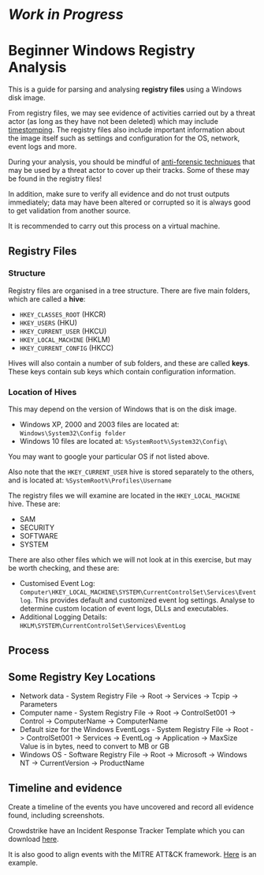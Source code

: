 # **_Work in Progress_**

# Beginner Windows Registry Analysis

This is a guide for parsing and analysing **registry files** using a Windows disk image.

From registry files, we may see evidence of activities carried out by a threat actor (as long as they have not been deleted) which may include [timestomping](https://attack.mitre.org/techniques/T1070/006/). The registry files also include important information about the image itself such as settings and configuration for the OS, network, event logs and more.

During your analysis, you should be mindful of [anti-forensic techniques](https://github.com/dbak5/BeginnerCybersecurityGuides/blob/main/DigitalForensics/AntiForensicTechniques.md) that may be used by a threat actor to cover up their tracks. Some of these may be found in the registry files!

In addition, make sure to verify all evidence and do not trust outputs immediately; data may have been altered or corrupted so it is always good to get validation from another source.

It is recommended to carry out this process on a virtual machine.

## Registry Files

### Structure

Registry files are organised in a tree structure. There are five main folders, which are called a **hive**:

- `HKEY_CLASSES_ROOT` (HKCR)
- `HKEY_USERS` (HKU)
- `HKEY_CURRENT_USER` (HKCU)
- `HKEY_LOCAL_MACHINE` (HKLM)
- `HKEY_CURRENT_CONFIG` (HKCC)

Hives will also contain a number of sub folders, and these are called **keys**. These keys contain sub keys which contain configuration information.

### Location of Hives

This may depend on the version of Windows that is on the disk image.

- Windows XP, 2000 and 2003 files are located at: `Windows\System32\Config folder`
- Windows 10 files are located at: `%SystemRoot%\System32\Config\`

You may want to google your particular OS if not listed above.

Also note that the `HKEY_CURRENT_USER` hive is stored separately to the others, and is located at: `%SystemRoot%\Profiles\Username`

The registry files we will examine are located in the `HKEY_LOCAL_MACHINE` hive. These are:

- SAM
- SECURITY
- SOFTWARE
- SYSTEM

There are also other files which we will not look at in this exercise, but may be worth checking, and these are:

- Customised Event Log: `Computer\HKEY_LOCAL_MACHINE\SYSTEM\CurrentControlSet\Services\Eventlog`. This provides default and customized event log settings. Analyse to determine custom location of event logs, DLLs and executables.
- Additional Logging Details: `HKLM\SYSTEM\CurrentControlSet\Services\EventLog`

## Process

## Some Registry Key Locations

- Network data - System Registry File -> Root -> Services -> Tcpip -> Parameters
- Computer name - System Registry File -> Root -> ControlSet001 -> Control -> ComputerName -> ComputerName
- Default size for the Windows EventLogs - System Registry File -> Root -> ControlSet001 -> Services -> EventLog -> Application -> MaxSize
  Value is in bytes, need to convert to MB or GB
- Windows OS - Software Registry File -> Root -> Microsoft -> Windows NT -> CurrentVersion -> ProductName

## Timeline and evidence

Create a timeline of the events you have uncovered and record all evidence found, including screenshots.

Crowdstrike have an Incident Response Tracker Template which you can download [here](https://www.crowdstrike.com/blog/crowdstrike-releases-digital-forensics-and-incident-response-tracker/).

It is also good to align events with the MITRE ATT&CK framework. [Here](https://www.socinvestigation.com/mapping-mitre-attck-with-window-event-log-ids/) is an example.
